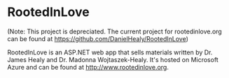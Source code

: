 # RootedInLove

(Note: This project is depreciated. The current project for rootedinlove.org can be found at https://github.com/DanielHealy/RootedInLove)

RootedInLove is an ASP.NET web app that sells materials written by Dr. James Healy and Dr. Madonna Wojtaszek-Healy. It's hosted on Microsoft Azure and can be found at http://www.rootedinlove.org.
